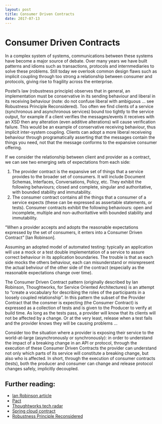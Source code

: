 ```yaml
---
layout: post
title: Consumer Driven Contracts
date: 2017-07-13
---
```


# Consumer Driven Contracts

In a complex system of systems, communications between these systems have become a major source of debate.  Over many years we have built patterns and idioms such as transactions, protocols and internmediaries to solve these problems.  Still today we overlook common design flaws such as implicit coupling through too strong a relationship between consumer and protocols, giving rise to fragility across the enterprise.

Postel’s law (robustness principle) observes that in general, an implementation must be conservative in its sending behaviour and liberal in its receiving behaviour (note: do not confuse liberal with ambiguous … see Robustness Principle Reconsidered).  Too often we find clients of a service (synchronous and asynchronous services) bound too tightly to the service output, for example if a client verifies the messages/events it receives with an XSD then any alteration (even additive alterations) will cause verification failure.  This would be an example of conservative receiving behaviour, thus implicit inter-system coupling.  Clients can adopt a more liberal receiveing behaviour through programatically asserting that the messages contain the things you need, not that the message conforms to the expansive consumer offering.

If we consider the relationship between client and provider as a contract, we can see two emerging sets of expectations from each side: 

1. The provider contract is the expansive set of things that a service provides to the broader set of consumers.  It will include Document Schemas, Interfaces, Conversations, Policy, etc.  They exhibit the following behaviours; closed and complete, singular and authoritative, with bounded stability and immutability.
1. The consumer contract contains all the things that a consumer of a service expects (these can be expressed as assertable statements, or tests).  Consumer contracts exhibit the following behaviours: open and incomplete, multiple and non-authoritattive with bounded stability and immutability.
    
“When a provider accepts and adopts the reasonable expectations expressed by the set of consumers, it enters into a Consumer Driven Contract” [Ian Robinson].

Assuming an adopted model of automated testing: typically an application will use a mock or a test double implementation of a service to assure correct behaviour in its application boundaries.  The trouble is that as each side mocks the others behaviour, each can misunderstand or misrepresent the actual behviour of the other side of the contract (especially as the reasonable expectations change over time).

The Consumer Driven Contract pattern (originally described by Ian Robinson, Thoughtworks, for Service Oriented Architectures) is an attempt to “create a vocabulary for describing the roles of the participants in a loosely coupled relationship”.  In this pattern the subset of the Provider Contract that the consmer is expecting (the Consumer Contract) is expressed as a collection of tests and is given to the Producer to verify at build time.  As long as the tests pass, a provider will know that its clients will not be affected by a change.  Or at the very least, release when a test fails and the provider knows they will be causing problems ...

Consider too the situation where a provider is exposing their service to the world-at-large (asynchronously or synchronously): in order to understand the impact of a breaking change in an API or protocol, through the execution of these Consumer Driven Contracts the provider can understand not only which parts of its service will constitute a breaking change, but also who is affected.  In short, through the execution of consumer contracts (tests), both the producer and consumer can change and release protocol changes safely, implicitly decoupled.


## Further reading:
* [Ian Robinson article](https://martinfowler.com/articles/consumerDrivenContracts.html)
* [Pact](https://docs.pact.io/)
* [Thoughtworks tech radar](https://www.thoughtworks.com/radar/techniques/consumer-driven-contract-testing)
* [Spring cloud contract](https://specto.io/blog/2016/11/16/spring-cloud-contract/)
* [Robustness Principle Reconsidered](http://queue.acm.org/detail.cfm?id=1999945)
